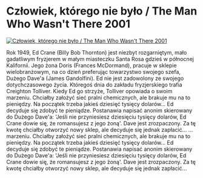 Człowiek, którego nie było / The Man Who Wasn't There 2001 
=============
[![Człowiek, którego nie było / The Man Who Wasn't There 2001 ](http://vidos.pl/images/player.gif)](http://vidos.pl/czlowiek-ktorego-nie-bylo-the-man-who-wasn-t-there-2001)

 Rok 1949, Ed Crane (Billy Bob Thornton) jest niezbyt rozgarniętym, mało gadatliwym fryzjerem w małym miasteczku Santa Rosa gdzieś w północnej Kalifornii. Jego żona Doris (Frances McDormand), pracuje w sklepie wielobranżowym, na co dzień preferując towarzystwo swojego szefa, Dużego Dave'a (James Gandolfini). Ed nie jest zadowolony ze swojego dotychczasowego życia. Któregoś dnia do zakładu fryzjerskiego trafia Creighton Tolliver. Kiedy Ed go strzyże, Tolliver opowiada o swoim marzeniu. Chciałby założyć sieć pralni chemicznych, ale brakuje mu na to pieniędzy. Na początek trzeba jakieś dziesięć tysięcy dolarów... Ed decyduje się zdobyć te pieniądze. Postanawia napisać anonim skierowany do Dużego Dave'a: 'Jeśli nie przyniesiesz dziesięciu tysięcy dolarów, Ed Crane dowie się, że romansujesz z jego żoną'. Dave jest zrozpaczony. Za tę kwotę chciałby otworzyć nowy sklep, ale decyduje się jednak zapłacić...   ... marzeniu. Chciałby założyć sieć pralni chemicznych, ale brakuje mu na to pieniędzy. Na początek trzeba jakieś dziesięć tysięcy dolarów... Ed decyduje się zdobyć te pieniądze. Postanawia napisać anonim skierowany do Dużego Dave'a: 'Jeśli nie przyniesiesz dziesięciu tysięcy dolarów, Ed Crane dowie się, że romansujesz z jego żoną'. Dave jest zrozpaczony. Za tę kwotę chciałby otworzyć nowy sklep, ale decyduje się jednak zapłacić...

